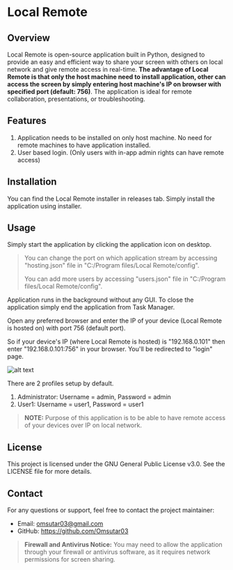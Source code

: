 # Local Remote
## Overview
Local Remote is open-source application built in Python, designed to provide an easy and efficient way to share your screen with others on local network and give remote access in real-time. **The advantage of Local Remote is that only the host machine need to install application, other can access the screen by simply entering host machine's IP on browser with specified port (default: 756)**. The application is ideal for remote collaboration, presentations, or troubleshooting.

## Features
1. Application needs to be installed on only host machine. No need for remote machines to have application installed.
2. User based login. (Only users with in-app admin rights can have remote access)

## Installation
You can find the Local Remote installer in releases tab. Simply install the application using installer.


## Usage
Simply start the application by clicking the application icon on desktop.

>You can change the port on which application stream by accessing "hosting.json" file in "C:/Program files/Local Remote/config".
>
>You can add more users by accessing "users.json" file in "C:/Program files/Local Remote/config".

Application runs in the background without any GUI. To close the application simply end the application from Task Manager.

Open any preferred browser and enter the IP of your device (Local Remote is hosted on) with port 756 (default port).

So if your device's IP (where Local Remote is hosted) is "192.168.0.101" then enter "192.168.0.101:756" in your browser. You'll be redirected to "login" page.

![alt text](image.png)

There are 2 profiles setup by default.
1. Administrator: Username = admin, Password = admin
2. User1: Username = user1, Password = user1

>**NOTE:** Purpose of this application is to be able to have remote access of your devices over IP on local network.

## License
This project is licensed under the GNU General Public License v3.0. See the LICENSE file for more details.

## Contact
For any questions or support, feel free to contact the project maintainer:
* Email: omsutar03@gmail.com
* GitHub: https://github.com/Omsutar03

>**Firewall and Antivirus Notice:** You may need to allow the application through your firewall or antivirus software, as it requires network permissions for screen sharing.

